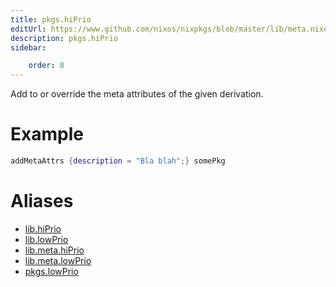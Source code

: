 ```yaml
---
title: pkgs.hiPrio
editUrl: https://www.github.com/nixos/nixpkgs/blob/master/lib/meta.nix#L21C28
description: pkgs.hiPrio
sidebar:

    order: 8
---
```


Add to or override the meta attributes of the given
derivation.

# Example

```nix
addMetaAttrs {description = "Bla blah";} somePkg
```


# Aliases

- [lib.hiPrio](./reference/lib/lib-hiPrio)
- [lib.lowPrio](./reference/lib/lib-lowPrio)
- [lib.meta.hiPrio](./reference/lib/meta/lib-meta-hiPrio)
- [lib.meta.lowPrio](./reference/lib/meta/lib-meta-lowPrio)
- [pkgs.lowPrio](./reference/pkgs/pkgs-lowPrio)


